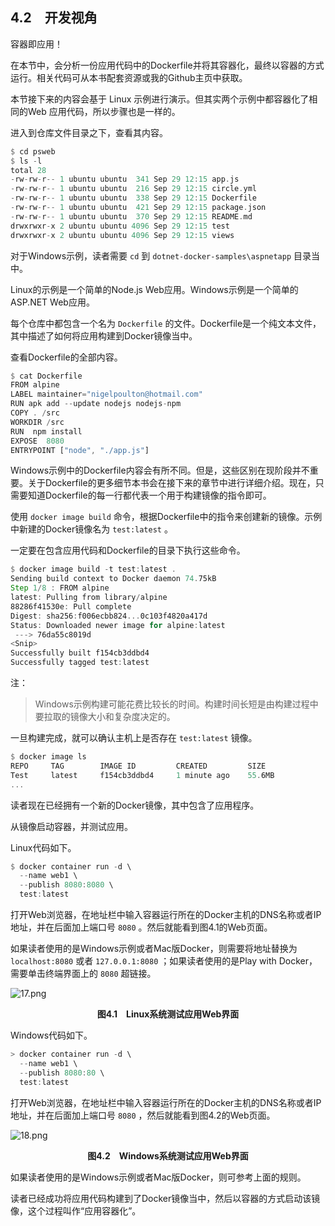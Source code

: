 ## 4.2　开发视角

容器即应用！

在本节中，会分析一份应用代码中的Dockerfile并将其容器化，最终以容器的方式运行。相关代码可从本书配套资源或我的Github主页中获取。

本节接下来的内容会基于 Linux 示例进行演示。但其实两个示例中都容器化了相同的Web 应用代码，所以步骤也是一样的。

进入到仓库文件目录之下，查看其内容。

```rust
$ cd psweb
$ ls -l
total 28
-rw-rw-r-- 1 ubuntu ubuntu  341 Sep 29 12:15 app.js
-rw-rw-r-- 1 ubuntu ubuntu  216 Sep 29 12:15 circle.yml
-rw-rw-r-- 1 ubuntu ubuntu  338 Sep 29 12:15 Dockerfile
-rw-rw-r-- 1 ubuntu ubuntu  421 Sep 29 12:15 package.json
-rw-rw-r-- 1 ubuntu ubuntu  370 Sep 29 12:15 README.md
drwxrwxr-x 2 ubuntu ubuntu 4096 Sep 29 12:15 test
drwxrwxr-x 2 ubuntu ubuntu 4096 Sep 29 12:15 views
```

对于Windows示例，读者需要 `cd` 到 `dotnet-docker-samples\aspnetapp` 目录当中。

Linux的示例是一个简单的Node.js Web应用。Windows示例是一个简单的ASP.NET Web应用。

每个仓库中都包含一个名为 `Dockerfile` 的文件。Dockerfile是一个纯文本文件，其中描述了如何将应用构建到Docker镜像当中。

查看Dockerfile的全部内容。

```rust
$ cat Dockerfile
FROM alpine
LABEL maintainer="nigelpoulton@hotmail.com"
RUN apk add --update nodejs nodejs-npm
COPY . /src
WORKDIR /src
RUN  npm install
EXPOSE  8080
ENTRYPOINT ["node", "./app.js"]
```

Windows示例中的Dockerfile内容会有所不同。但是，这些区别在现阶段并不重要。关于Dockerfile的更多细节本书会在接下来的章节中进行详细介绍。现在，只需要知道Dockerfile的每一行都代表一个用于构建镜像的指令即可。

使用 `docker image build` 命令，根据Dockerfile中的指令来创建新的镜像。示例中新建的Docker镜像名为 `test:latest` 。

一定要在包含应用代码和Dockerfile的目录下执行这些命令。

```rust
$ docker image build -t test:latest .
Sending build context to Docker daemon 74.75kB
Step 1/8 : FROM alpine
latest: Pulling from library/alpine
88286f41530e: Pull complete
Digest: sha256:f006ecbb824...0c103f4820a417d
Status: Downloaded newer image for alpine:latest
 ---> 76da55c8019d
<Snip>
Successfully built f154cb3ddbd4
Successfully tagged test:latest
```

注：

> Windows示例构建可能花费比较长的时间。构建时间长短是由构建过程中要拉取的镜像大小和复杂度决定的。

一旦构建完成，就可以确认主机上是否存在 `test:latest` 镜像。

```rust
$ docker image ls
REPO     TAG        IMAGE ID         CREATED         SIZE
Test     latest     f154cb3ddbd4     1 minute ago    55.6MB
...
```

读者现在已经拥有一个新的Docker镜像，其中包含了应用程序。

从镜像启动容器，并测试应用。

Linux代码如下。

```rust
$ docker container run -d \
  --name web1 \
  --publish 8080:8080 \
  test:latest
```

打开Web浏览器，在地址栏中输入容器运行所在的Docker主机的DNS名称或者IP地址，并在后面加上端口号 `8080` 。然后就能看到图4.1的Web页面。

如果读者使用的是Windows示例或者Mac版Docker，则需要将地址替换为 `localhost:8080` 或者 `127.0.0.1:8080` ；如果读者使用的是Play with Docker，需要单击终端界面上的 `8080` 超链接。

![17.png](./images/17.png)
<center class="my_markdown"><b class="my_markdown">图4.1　Linux系统测试应用Web界面</b></center>

Windows代码如下。

```rust
> docker container run -d \
  --name web1 \
  --publish 8080:80 \
  test:latest
```

打开Web浏览器，在地址栏中输入容器运行所在的Docker主机的DNS名称或者IP地址，并在后面加上端口号 `8080` ，然后就能看到图4.2的Web页面。

![18.png](./images/18.png)
<center class="my_markdown"><b class="my_markdown">图4.2　Windows系统测试应用Web界面</b></center>

如果读者使用的是Windows示例或者Mac版Docker，则可参考上面的规则。

读者已经成功将应用代码构建到了Docker镜像当中，然后以容器的方式启动该镜像，这个过程叫作“应用容器化”。

